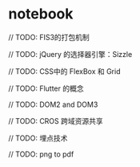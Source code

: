 # notebook


// TODO: FIS3的打包机制

// TODO: jQuery 的选择器引擎：Sizzle 

// TODO: CSS中的 FlexBox 和 Grid

// TODO: Flutter 的概念

// TODO: DOM2 and DOM3

// TODO: CROS 跨域资源共享

// TODO: 埋点技术

// TODO: png to pdf